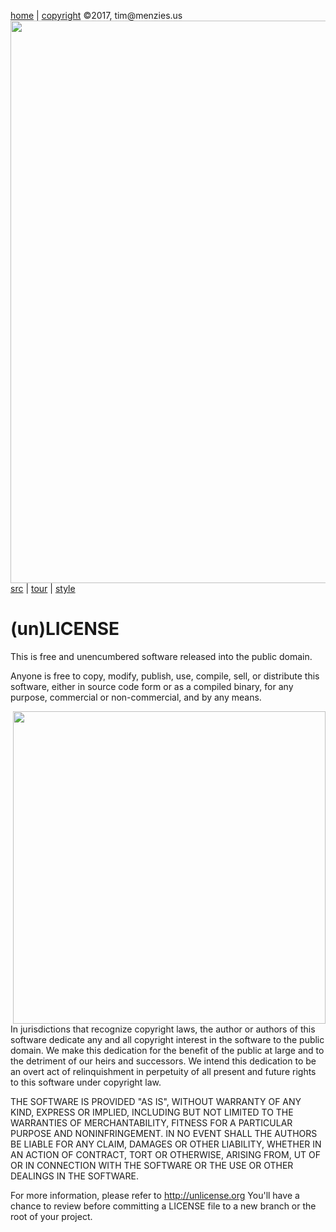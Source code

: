 [home](http://tiny.cc/koff) |
[copyright](https://github.com/koffee/script/blob/master/LICENSE.md) &copy;2017, tim&commat;menzies.us<br>
[<img width=900 src=https://raw.githubusercontent.com/koffee/script/master/img/head.jpg>](http://tiny.cc/koff)<br>
[src](https://github.com/koffee/script/tree/master/lib) |
[tour](https://github.com/koffee/script/blob/master/docs/TOUR.md) |
[style](https://github.com/koffee/script/blob/master/docs/STYLE.md) 




# (un)LICENSE

This is free and unencumbered software released into the
public domain.

Anyone is free to copy, modify, publish, use, compile, sell,
or distribute this software, either in source code form or
as a compiled binary, for any purpose, commercial or
non-commercial, and by any means.

<img align=right width=500 src="http://image1.redbull.com/rbcom/010/2014-10-28/1331686993079_2/0001/1/560/2/unlicensed-logo-560.png">

In jurisdictions that recognize copyright laws, the author
or authors of this software dedicate any and all copyright
interest in the software to the public domain. We make this
dedication for the benefit of the public at large and to the
detriment of our heirs and successors. We intend this
dedication to be an overt act of relinquishment in
perpetuity of all present and future rights to this software
under copyright law.

THE SOFTWARE IS PROVIDED "AS IS", WITHOUT WARRANTY OF ANY
KIND, EXPRESS OR IMPLIED, INCLUDING BUT NOT LIMITED TO THE
WARRANTIES OF MERCHANTABILITY, FITNESS FOR A PARTICULAR
PURPOSE AND NONINFRINGEMENT. IN NO EVENT SHALL THE AUTHORS
BE LIABLE FOR ANY CLAIM, DAMAGES OR OTHER LIABILITY, WHETHER
IN AN ACTION OF CONTRACT, TORT OR OTHERWISE, ARISING FROM,
UT OF OR IN CONNECTION WITH THE SOFTWARE OR THE USE OR
OTHER DEALINGS IN THE SOFTWARE.

For more information, please refer to <http://unlicense.org>
You'll have a chance to review before committing a LICENSE
file to a new branch or the root of your project.

